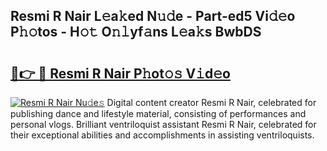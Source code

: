 ## Resmi R Nair L𝚎a𝚔ed N𝚞𝚍e - Part-ed5 Vi𝚍𝚎o P𝚑𝚘tos - H𝚘𝚝 O𝚗𝚕yf𝚊ns L𝚎a𝚔s BwbDS

# <h2><a href="http://kfe14v.oniu.top/?m=Resmi+R+Nair">🔗👉 🔴 Resmi R Nair P𝚑ot𝚘𝚜 V𝚒d𝚎o</a></h2>

[![Resmi R Nair Nu𝚍e𝚜](https://i.imgur.com/0qMVB7G.gif)](http://kfe14v.oniu.top/?m=Resmi+R+Nair)
Digital content creator Resmi R Nair, celebrated for publishing dance and lifestyle material, consisting of performances and personal vlogs. Brilliant ventriloquist assistant Resmi R Nair, celebrated for their exceptional abilities and accomplishments in assisting ventriloquists.  
